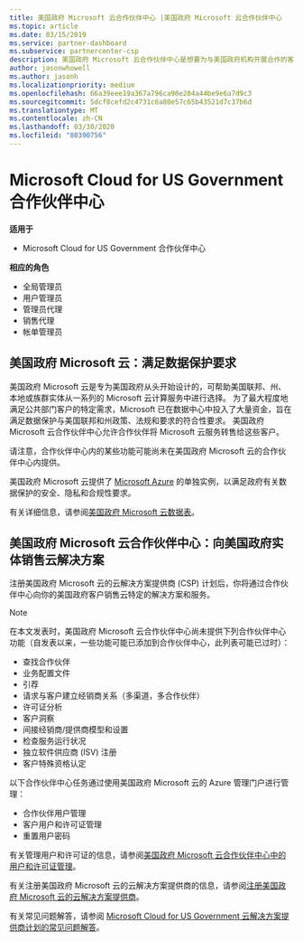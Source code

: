 ```yaml
---
title: 美国政府 Microsoft 云合作伙伴中心 |美国政府 Microsoft 云合作伙伴中心
ms.topic: article
ms.date: 03/15/2019
ms.service: partner-dashboard
ms.subservice: partnercenter-csp
description: 美国政府 Microsoft 云合作伙伴中心是想要为与美国政府机构开展合作的客户提供 Microsoft 云解决方案的 Microsoft 合作伙伴的业务门户。
author: jasonwhowell
ms.author: jasonh
ms.localizationpriority: medium
ms.openlocfilehash: 66a39eee19a367a796ca90e204a44be9e6a7d9c3
ms.sourcegitcommit: 5dcf8cefd2c4731c6a80e57c65b43521d7c37b6d
ms.translationtype: MT
ms.contentlocale: zh-CN
ms.lasthandoff: 03/30/2020
ms.locfileid: "80390756"
---
```

# <a name="partner-center-for-microsoft-cloud-for-us-government"></a>Microsoft Cloud for US Government 合作伙伴中心

**适用于**

-  Microsoft Cloud for US Government 合作伙伴中心

**相应的角色**
-   全局管理员
-   用户管理员
-   管理员代理
-   销售代理
-   帐单管理员

## <a name="microsoft-cloud-for-us-government-meeting-data-protection-requirements"></a>美国政府 Microsoft 云：满足数据保护要求 

美国政府 Microsoft 云是专为美国政府从头开始设计的，可帮助美国联邦、州、本地或族群实体从一系列的 Microsoft 云计算服务中进行选择。 为了最大程度地满足公共部门客户的特定需求，Microsoft 已在数据中心中投入了大量资金，旨在满足数据保护与美国联邦和州政策、法规和要求的符合性要求。 美国政府 Microsoft 云合作伙伴中心允许合作伙伴将 Microsoft 云服务转售给这些客户。

请注意，合作伙伴中心内的某些功能可能尚未在美国政府 Microsoft 云的合作伙伴中心内提供。

美国政府 Microsoft 云提供了 [Microsoft Azure](https://azure.microsoft.com/overview/clouds/government/) 的单独实例，以满足政府有关数据保护的安全、隐私和合规性要求。 

有关详细信息，请参阅[美国政府 Microsoft 云数据表](https://download.microsoft.com/download/C/9/C/C9CA3002-DFC4-4ADA-841F-DF42AEC042FB/Microsoft_Azure_Government_Datasheet_EN_US.PDF)。

## <a name="partner-center-for-microsoft-cloud-for-us-government-selling-cloud-solutions-to-us-government-entities"></a>美国政府 Microsoft 云合作伙伴中心：向美国政府实体销售云解决方案

注册美国政府 Microsoft 云的云解决方案提供商 (CSP) 计划后，你将通过合作伙伴中心向你的美国政府客户销售云特定的解决方案和服务。 

> [!NOTE]  
> 在本文发表时，美国政府 Microsoft 云合作伙伴中心尚未提供下列合作伙伴中心功能（自发表以来，一些功能可能已添加到合作伙伴中心，此列表可能已过时）：

- 查找合作伙伴
- 业务配置文件
- 引荐
- 请求与客户建立经销商关系（多渠道，多合作伙伴）
- 许可证分析
- 客户洞察
- 间接经销商/提供商模型和设置
- 检查服务运行状况
- 独立软件供应商 (ISV) 注册
- 客户特殊资格认定

以下合作伙伴中心任务通过使用美国政府 Microsoft 云的 Azure 管理门户进行管理： 

-   合作伙伴用户管理
-   客户用户和许可证管理
-   重置用户密码

有关管理用户和许可证的信息，请参阅[美国政府 Microsoft 云合作伙伴中心中的用户和许可证管理](user-management-in-partner-center-for-microsoft-us-govt-cloud.md)。

有关注册美国政府 Microsoft 云的云解决方案提供商的信息，请参阅[注册美国政府 Microsoft 云的云解决方案提供商](enroll-in-csp-for-microsoft-us-govt-cloud.md)。

有关常见问题解答，请参阅 [Microsoft Cloud for US Government 云解决方案提供商计划的常见问题解答](faq-for-us-govt-cloud.md)。
